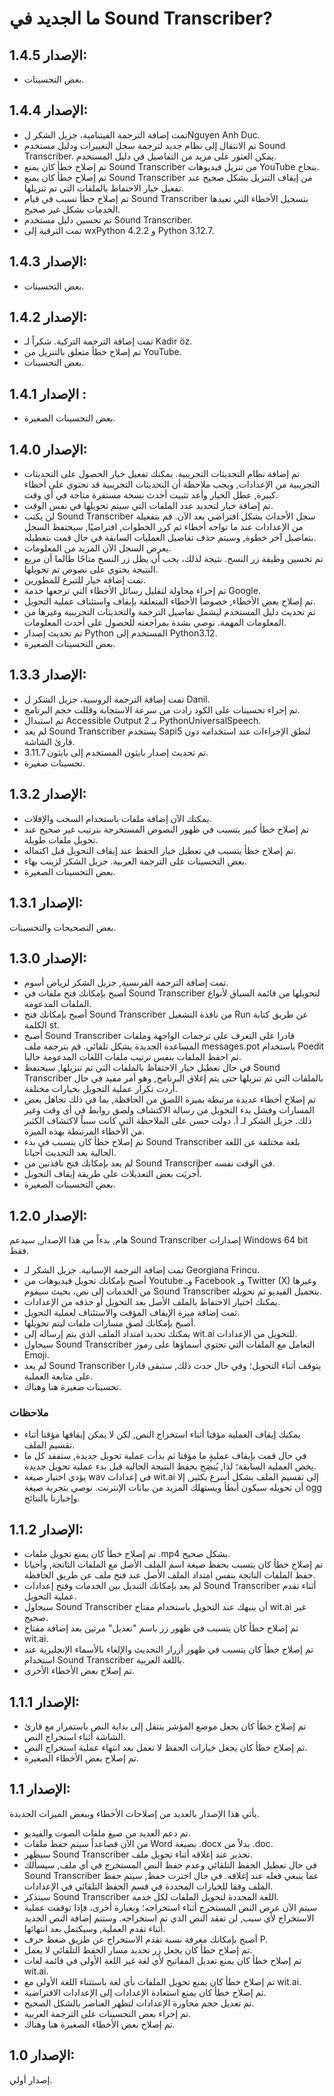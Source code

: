 # ما الجديد في Sound Transcriber?

## الإصدار 1.4.5:

- بعض التحسينات.

## الإصدار 1.4.4:

- تمت إضافة الترجمة الفيتنامية، جزيل الشكر لNguyen Anh Duc.
- تم الانتقال إلى نظام جديد لترجمة سجل التغييرات ودليل مستخدم Sound Transcriber. يمكن العثور على مزيد من التفاصيل في دليل المستخدم.
- تم إصلاح خطأ كان يمنع Sound Transcriber من تنزيل فيديوهات YouTube بنجاح.
- تم إصلاح خطأ كان يمنع Sound Transcriber من إيقاف التنزيل بشكل صحيح عند تفعيل خيار الاحتفاظ بالملفات التي تم تنزيلها.
- تم إصلاح خطأ تسبب في قيام Sound Transcriber بتسجيل الأخطاء التي تعيدها الخدمات بشكل غير صحيح.
- تم تحسين دليل مستخدم Sound Transcriber.
- تمت الترقية إلى wxPython 4.2.2 و Python 3.12.7.

## الإصدار 1.4.3:

- بعض التحسينات.

## الإصدار 1.4.2:

- تمت إضافة الترجمة التركية. شكراً لـ Kadir öz.
- تم إصلاح خطأ متعلق بالتنزيل من YouTube.
- بعض التحسينات.

##   الإصدار 1.4.1  :

- بعض التحسينات الصغيرة.

## الإصدار 1.4.0:

- تم إضافة نظام التحديثات التجريبية. يمكنك تفعيل خيار الحصول على التحديثات التجريبية من الإعدادات, ويجب ملاحظة أن التحديثات التجريبية قد تحتوي على أخطاء كبيرة, عطل الخيار وأعد تثبيت أحدث نسخة مستقرة متاحة في أي وقت.
- تم إضافة خيار لتحديد عدد الملفات التي سيتم تحويلها في نفس الوقت.
- لن يكتب Sound Transcriber سجل الأحداث بشكل افتراضي بعد الآن. قم بتفعيله من الإعدادات عند ما تواجه أخطاء ثم كرر الخطوات, افتراضيًا, سيحتفظ السجل بتفاصيل آخر خطوة, وسيتم حذف تفاصيل العمليات السابقة في حال قمت بتعطيله.
- يعرض السجل الآن المزيد من المعلومات.
- تم تحسين وظيفة زر النسخ. نتيجة لذلك، يجب أن يظل زر النسخ متاحًا طالما أن مربع النتيجة يحتوي على نصوص تم تحويلها.
- تمت إضافة خيار للتبرع للمطورين.
- تم إجراء محاولة لتقليل رسائل الأخطاء التي ترجعها خدمة Google.
- تم إصلاح بعض الأخطاء, خصوصأ الأخطاء المتعلقة بإيقاف واستئناف عملية التحويل.
- تم تحديث دليل المستخدم ليشمل تفاصيل الترجمة والتحديثات التجريبية وغيرها من المعلومات المهمة. نوصي بشدة بمراجعته للحصول على أحدث المعلومات.
- تم تحديث إصدار Python المستخدم إلى Python3.12.
- بعض التحسينات الصغيرة.

## الإصدار 1.3.3:

- تمت إضافة  الترجمة الروسية، جزيل الشكر ل Danil.
- تم إجراء تحسينات على الكود زادت من سرعة الاستجابة وقللت حجم البرنامج.
- تم استبدال Accessible Output 2 بـ PythonUniversalSpeech.
- لم يعد Sound Transcriber يستخدم Sapi5 لنطق الإجراءات عند استخدامه دون قارئ الشاشة.
- تم تحديث إصدار بايثون المستخدم إلى بايثون 3.11.7.
- تحسينات صغيرة.

## الإصدار 1.3.2:

- يمكنك الآن إضافة ملفات باستخدام السحب والإفلات.
- تم إصلاح خطأ كبير يتسبب في ظهور النصوص المستخرجة بترتيب غير صحيح عند تحويل ملفات طويلة.
- تم إصلاح خطأ يتسبب في تعطيل خيار الحفظ عند إيقاف التحويل قبل اكتماله.
- بعض التحسينات على الترجمة العربية. جزيل الشكر لزينب بهاء.
- بعض التحسينات الصغيرة.

## الإصدار 1.3.1:

بعض التصحيحات والتحسينات.

## الإصدار 1.3.0:

- تمت إضافة الترجمة الفرنسية, جزيل الشكر لرياض أسوم.
- أصبح بإمكانك فتح ملفات في Sound Transcriber لتحويلها من قائمة السياق لأنواع الملفات المدعومة.
- أصبح بإمكانك فتح Sound Transcriber من نافذة التشغيل Run عن طريق كتابة الكلمة st.
- أصبح Sound Transcriber قادرا على التعرف على ترجمات الواجهة وملفات المساعدة الجديدة بشكل تلقائي. قم بترجمة ملف messages.pot باستخدام Poedit ثم احفظ الملفات بنفس ترتيب ملفات اللغات المدعومة حاليا.
- في حال تعطيل خيار الاحتفاظ بالملفات التي تم تنزيلها, سيحتفظ Sound Transcriber بالملفات التي تم تنزيلها حتى يتم إغلاق البرنامج, وهو أمر مفيد في حال أردت تكرار عملية التحويل بخيارات مختلفة.
- تم إصلاح أخطاء عديدة مرتبطة بميزة اللصق من الحافظة, بما في ذلك تجاهل بعض المسارات وفشل بدء التحويل من رسالة الاكتشاف ولصق روابط في أي وقت وغير ذلك. جزيل الشكر لـ أ. دولت حسن على الملاحظة التي كانت سبباً لاكتشاف الكثير من الأخطاء المرتبطة بهذه الميزة.
- تم إصلاح خطأ كان يتسبب في بدء Sound Transcriber بلغة مختلفة عن اللغة الحالية بعد التحديث أحيانا.
- لم يعد بإمكانك فتح نافذتين من Sound Transcriber في الوقت نفسه.
- أُجريَت بعض التعديلات على طريقة إيقاف التحويل.
- بعض التحسينات الصغيرة.

## الإصدار 1.2.0:

هام, بدءاً من هذا الإصدار, سيدعم Sound Transcriber إصدارات Windows 64 bit فقط.

- تمت إضافة الترجمة الإسبانية. جزيل الشكر لـ Georgiana Frincu.
- أصبح بإمكانك تحويل فيديوهات من Youtube وـ Facebook وـ Twitter (X) وغيرها من الخدمات إلى نص، بحيث سيقوم Sound Transcriber بتحميل الفيديو ثم تحويله.
- يمكنك اختيار الاحتفاظ بالملف الأصل بعد التحويل أو حذفه من الإعدادات.
- تمت إضافة ميزة الإيقاف المؤقت والاستئناف لعملية التحويل.
- أصبح بإمكانك لصق مسارات ملفات ليتم تحويلها.
- يمكنك تحديد امتداد الملف الذي يتم إرساله إلى wit.ai للتحويل من الإعدادات.
- سيحاول Sound Transcriber التعامل مع الملفات التي تحتوي أسماؤها على رموز Emoji.
- لم يعد Sound Transcriber يتوقف أثناء التحويل؛ وفي حال حدث ذلك, ستبقى قادرا على متابعة العملية.
- تحسينات صغيرة هنا وهناك.

### ملاحظات

- يمكنك إيقاف العملية مؤقتا أثناء استخراج النص, لكن لا يمكن إيقافها مؤقتا أثناء تقسيم الملف.
- في حال قمت بإيقاف عمليةٍ ما مؤقتا ثم بدأت عملية تحويل جديدة, ستفقد كل ما يخص العملية السابقة؛ لذا, يُنصَح بحفظ النتيجة الحالية قبل بدء عملية تحويل جديدة.
- يؤدي اختيار صيغة wav في إعدادات wit.ai إلى تقسيم الملف بشكل أسرع بكثير, إلا أن تحويله سيكون أبطأ ويستهلك المزيد من بيانات الإنترنت. نوصي بتجربة صيغة ogg وإخبارنا بالنتائج.

## الإصدار 1.1.2:

- تم إصلاح خطأ كان يمنع تحويل ملفات .mp4 بشكل صحيح.
- تم إصلاح خطأ كان يتسبب بحفظ صيغة اسم الملف الأصل مع الملفات الناتجة, وأحيانا حفظ الملفات الناتجة بنفس امتداد الملف الأصل عند فتح ملف عن طريق الحافظة.
- لم يعد بإمكانك التبديل بين الخدمات وفتح إعدادات Sound Transcriber أثناء تقدم عملية التحويل.
- سيحاول Sound Transcriber أن ينبهك عند التحويل باستخدام مفتاح wit.ai غير صحيح.
- تم إصلاح خطأ كان يتسبب في ظهور زر باسم "تعديل" مرتين بعد إضافة مفتاح wit.ai.
- تم إصلاح خطأ كان يتسبب في ظهور أزرار التحديث والإلغاء بالأسماء الإنجليزية عند استخدام Sound Transcriber باللغة العربية.
- تم إصلاح بعض الأخطاء الأخرى.

## الإصدار 1.1.1:

- تم إصلاح خطأ كان يجعل موضع المؤشر ينتقل إلى بداية النص باستمرار مع قارئ الشاشة أثناء استخراج النص.
- تم إصلاح خطأ كان يجعل خيارات الحفظ لا تعمل بعد انتهاء عملية استخراج النص.
- تم إصلاح بعض الأخطاء الصغيرة.

## الإصدار 1.1:

يأتي هذا الإصدار بالعديد من إصلاحات الأخطاء وببعض الميزات الجديدة.

- تم دعم العديد من صيغ ملفات الصوت والفيديو.
- من الآن فصاعداً سيتم حفظ ملفات Word بصيغة .docx بدلاً من .doc.
- سيظهر Sound Transcriber تحذير عند إغلاقه أثناء تحويل ملف.
- في حال تعطيل الحفظ التلقائي وعدم حفظ النص المستخرج في أي ملف, سيسألك Sound Transcriber عما ينبغي فعله عند إغلاقه. في حال اخترت حفظ, سيتم حفظ الملف وفقا للخيارات المحددة في قسم الحفظ التلقائي في الإعدادات.
- سيتذكر Sound Transcriber اللغة المحددة لتحويل الملفات لكل خدمة.
- سيتم الآن عرض النص المستخرج أثناء استخراجه؛ وبعبارة أخرى، فإذا توقفت عملية الاستخراج لأي سبب, لن تفقد النص الذي تم استخراجه. وستتم إضافة النص الجديد أثناء تقدم العملية, وسيكتمل بعد انتهائها.
- أصبح بإمكانك معرفة نسبة تقدم الاستخراج عن طريق ضغط حرف P.
- تم إصلاح خطأ كان يجعل زر تحديد مسار الحفظ التلقائي لا يعمل.
- تم إصلاح خطأ كان يمنع تعديل المفاتيح لأي لغة غير اللغة الأولى في قائمة لغات wit.ai.
- تم إصلاح خطأ كان يمنع تحويل الملفات بأي لغة باستثناء اللغة الأولى مع wit.ai.
- تم إصلاح خطأ كان يمنع استعادة الإعدادات إلى الإعدادات الافتراضية.
- تم تعديل حجم محاورة الإعدادات لتظهر العناصر بالشكل الصحيح.
- تم إجراء بعض التحسينات على الترجمة العربية.
- تم إصلاح بعض الأخطاء الصغيرة هنا وهناك.

## الإصدار 1.0:

إصدار أولي.

